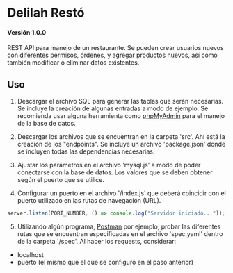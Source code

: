 # Delilah Restó
#### Versión 1.0.0

REST API para manejo de un restaurante. Se pueden crear usuarios nuevos con diferentes permisos, órdenes, y agregar productos nuevos, así como también modificar o eliminar datos existentes. 

## Uso

1. Descargar el archivo SQL para generar las tablas que serán necesarias. Se incluye la creación de algunas entradas a modo de ejemplo. Se recomienda usar alguna herramienta como [phpMyAdmin](https://www.phpmyadmin.net/) para el manejo de la base de datos.

2. Descargar los archivos que se encuentran en la carpeta 'src'. Ahí está la creación de los "endpoints". Se incluye un archivo 'package.json' donde se incluyen todas las dependencias necesarias.

3. Ajustar los parámetros en el archivo 'mysql.js' a modo de poder conectarse con la base de datos. Los valores que se deben obtener según el puerto que se utilice. 

4. Configurar un puerto en el archivo '/index.js' que deberá coincidir con el puerto utilizado en las rutas de navegación (URL).

```javascript
server.listen(PORT_NUMBER, () => console.log("Servidor iniciado..."));
```

5. Utilizando algún programa, [Postman](https://www.postman.com/) por ejemplo, probar las diferentes rutas que se encuentran especificadas en el archivo 'spec.yaml' dentro de la carpeta '/spec'. Al hacer los requests, considerar:
- localhost
- puerto (el mismo que el que se configuró en el paso anterior)


